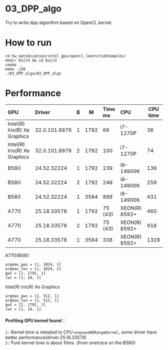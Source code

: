 # 03_DPP_algo

Try to write dpp algorithm based on OpenCL kernel.

# How to run

    cd hw_optimization/intel_gpu/opencl_learn/CodeSamples/
    mkdir build && cd build
    cmake ..
    make -j20
    ./03_DPP_algo/03_DPP_algo

# Performance

| GPU                         |Driver         | B  | M    | Time ms | CPU         | CPU time |
|:----------------------------|:--------------|:--:|:----:|:--------|:----------- | ------|
|Intel(R) Iris(R) Xe Graphics | 32.0.101.6979 | 1  | 1792 | 66      | i7-1270P    | 38    |
|Intel(R) Iris(R) Xe Graphics | 32.0.101.6979 | 2  | 1792 | 100     | i7-1270P    | 74    |
|B580                         | 24.52.32224   | 1  | 1792 | 239     | i9-14900K   |   139 |
|B580                         | 24.52.32224   | 2  | 1792 | 249     | i9-14900K   |   259 |
|B580                         | 24.52.32224   | 1  | 3584 | 899     | i9-14900K   |   431 |
|A770                         | 25.18.33578   | 1  | 1792 | 75 (43) | XEON(R) 8592+ | 460  |
|A770                         | 25.18.33578   | 2  | 1792 | 75 (43) | XEON(R) 8592+ | 918  |
|A770                         | 25.18.33578   | 1  | 3584 | 338     | XEON(R) 8592+ | 1329 |

A770/B580: <br>

    argmax_gws = [1, 1024, 1]
    argmax_lws = [1, 1024, 1]
    gws = [1, 1792, 1]
    lws = [1, 16, 1]

Intel(R) Iris(R) Xe Graphics <br>

    argmax_gws = [2, 512, 1]
    argmax_lws = [1, 512, 1]
    gws = [2, 1792, 1]
    lws = [1, 16, 1]

#### Profiling GPU kernel found：

``1:`` Kernel time is releated to CPU ``enqueueNDRangeKernel``, some driver have better performance(driver:25.18.33578) <br>
``2:`` Pure kernel time is about 10ms. (from onetrace on the B580) <br>